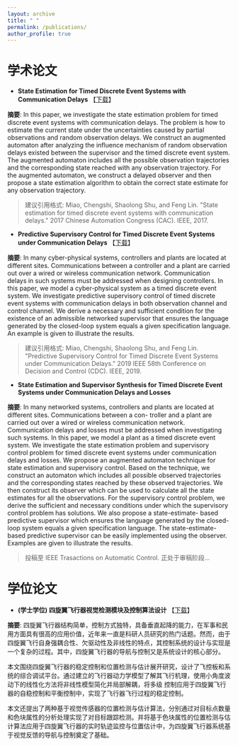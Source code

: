 ```yaml
---
layout: archive
title: " "
permalink: /publications/
author_profile: true
---
```


# 学术论文

- **State Estimation for Timed Discrete Event Systems with Communication Delays** 【[下载](http://miaochengshi.github.io/TE_Submit_CAC.pdf)】

**摘要**: In this paper, we investigate the state estimation problem for timed discrete event systems with communication delays. The problem is how to estimate the current state under the uncertainties caused by partial observations and random observation delays. We construct an augmented automaton after analyzing the influence mechanism of random observation delays existed between the supervisor and the timed discrete event system. The augmented automaton includes all the possible observation trajectories and the corresponding state reached with any observation trajectory. For the augmented automaton, we construct a delayed observer and then propose a state estimation algorithm to obtain the correct state estimate for any observation trajectory.

> 建议引用格式: Miao, Chengshi, Shaolong Shu, and Feng Lin. "State estimation for timed discrete event systems with communication delays." 2017 Chinese Automation Congress (CAC). IEEE, 2017.


- **Predictive Supervisory Control for Timed Discrete Event Systems under Communication Delays** 【[下载](http://miaochengshi.github.io/Submit.pdf)】

**摘要**: In many cyber-physical systems, controllers and plants are located at different sites. Communications between a controller and a plant are carried out over a wired or wireless communication network. Communication delays in such systems must be addressed when designing controllers. In this paper, we model a cyber-physical system as a timed discrete event system. We investigate predictive supervisory control of timed discrete event systems with communication delays in both observation channel and control channel. We derive a necessary and sufficient condition for the existence of an admissible networked supervisor that ensures the language generated by the closed-loop system equals a given specification language. An example is given to illustrate the results.

> 建议引用格式: Miao, Chengshi, Shaolong Shu, and Feng Lin. "Predictive Supervisory Control for Timed Discrete Event Systems under Communication Delays." 2019 IEEE 58th Conference on Decision and Control (CDC). IEEE, 2019.

- **State Estimation and Supervisor Synthesis for Timed Discrete Event Systems under Communication Delays and Losses**

**摘要**: In many networked systems, controllers and plants are located at different sites. Communications between a con- troller and a plant are carried out over a wired or wireless communication network. Communication delays and losses must be addressed when investigating such systems. In this paper, we model a plant as a timed discrete event system. We investigate the state estimation problem and supervisory control problem for timed discrete event systems under communication delays and losses. We propose an augmented automaton technique for state estimation and supervisory control. Based on the technique, we construct an automaton which includes all possible observed trajectories and the corresponding states reached by these observed trajectories. We then construct its observer which can be used to calculate all the state estimates for all the observations. For the supervisory control problem, we derive the sufficient and necessary conditions under which the supervisory control problem has solutions. We also propose a state-estimate- based predictive supervisor which ensures the language generated by the closed-loop system equals a given specification language. The state-estimate-based predictive supervisor can be easily implemented using the observer. Examples are given to illustrate the results.

> 投稿至 IEEE Trasactions on Automatic Control. 正处于审稿阶段...

# 学位论文

- **(学士学位) 四旋翼飞行器视觉检测模块及控制算法设计** 【[下载](http://miaochengshi.github.io/Thesis.pdf)】

**摘要**: 四旋翼飞行器结构简单，控制方式独特，具备垂直起降的能力，在军事和民用方面具有很高的应用价值，近年来一直是科研人员研究的热门话题。然而，由于四旋翼飞行自身强耦合性、欠驱动性及非线性的特点，其控制系统的设计与实现是一个复杂的过程。其中，四旋翼飞行器的导航与控制又是系统设计的核心部分。

本文围绕四旋翼飞行器的稳定控制和位置检测与估计展开研究，设计了飞控板和系统的综合调试平台。通过建立的飞行器动力学模型了解其飞行机理，使用小角度波动下的线性化方法将非线性模型简化并局部解耦，将多级 控制应用于四旋翼飞行器的自稳控制和平衡控制中，实现了飞行器飞行过程的稳定控制。

本文还提出了两种基于视觉传感器的位置检测与估计算法，分别通过对目标点数量和色块属性的分析处理实现了对目标跟踪检测。并将基于色块属性的位置检测与估计算法应用于四旋翼飞行器的实时轨迹监控与位置估计中，为四旋翼飞行器系统基于视觉反馈的导航与控制奠定了基础。
